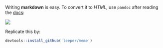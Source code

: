 Writing **markdown** is easy. To convert it to *HTML*, use `pandoc` after reading the [docs](http://pandoc.org/README.html):

![](https://gist.github.com/daroczig/e56e0e8ad3e8a3eed31e/raw/05a4d3b6b44df011d709f4444e3d03d3e0e9865d/meme.jpg)

Replicate this by:

```r
devtools::install_github('leeper/meme')
```
